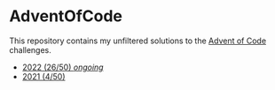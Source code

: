 # AdventOfCode

This repository contains my unfiltered solutions to the [Advent of Code](https://adventofcode.com/) challenges.

* [2022 (26/50) *ongoing*](2022)
* [2021 (4/50)](2021)
